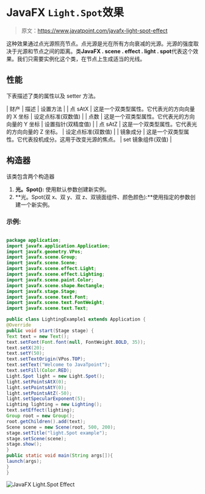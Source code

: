 # JavaFX `Light.Spot`效果

> 原文：<https://www.javatpoint.com/javafx-light-spot-effect>

这种效果通过点光源照亮节点。点光源是光在所有方向衰减的光源。光源的强度取决于光源和节点之间的距离。类**JavaFX . scene . effect . light . spot**代表这个效果。我们只需要实例化这个类，在节点上生成适当的光线。

## 性能

下表描述了类的属性以及 setter 方法。

| 财产 | 描述 | 设置方法 |
| 点 sAtX | 这是一个双类型属性。它代表光的方向向量的 X 坐标 | 设定点标准(双数值) |
| 点数 | 这是一个双类型属性。它代表光的方向向量的 Y 坐标 | 设置指针(双精度值) |
| 点 sAtZ | 这是一个双类型属性。它代表光的方向向量的 Z 坐标。 | 设定点标准(双数值) |
| 镜象成分 | 这是一个双类型属性。它代表投机成分。这用于改变光源的焦点。 | set 镜象组件(双值) |

## 构造器

该类包含两个构造器

1.  **光。Spot():** 使用默认参数创建新实例。
2.  **光。Spot(双 x、双 y、双 z、双镜面组件、颜色颜色):**使用指定的参数创建一个新实例。

### 示例:

```java

package application;
import javafx.application.Application;
import javafx.geometry.VPos;
import javafx.scene.Group; 
import javafx.scene.Scene;
import javafx.scene.effect.Light;
import javafx.scene.effect.Lighting;
import javafx.scene.paint.Color;
import javafx.scene.shape.Rectangle;
import javafx.stage.Stage; 
import javafx.scene.text.Font; 
import javafx.scene.text.FontWeight; 
import javafx.scene.text.Text; 

public class LightingExample1 extends Application { 
@Override
public void start(Stage stage) {  
Text text = new Text();       
text.setFont(Font.font(null, FontWeight.BOLD, 35));        
text.setX(20); 
text.setY(50); 
text.setTextOrigin(VPos.TOP);
text.setText("Welcome to JavaTpoint");        
text.setFill(Color.RED);   
Light.Spot light = new Light.Spot();
light.setPointsAtX(0);
light.setPointsAtY(0);
light.setPointsAtZ(-50);
light.setSpecularExponent(5);
Lighting lighting = new Lighting(); 
text.setEffect(lighting);       
Group root = new Group();
root.getChildren().add(text);
Scene scene = new Scene(root, 500, 200);  
stage.setTitle("light.Spot example");  
stage.setScene(scene);
stage.show();         
} 
public static void main(String args[]){ 
launch(args); 
} 
}

```

![JavaFX Light.Spot Effect](../img/0d8808e14465e64f2c842f0be5d7b547.png)
